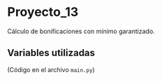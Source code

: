 # Proyecto_13

Cálculo de bonificaciones con mínimo garantizado.

## Variables utilizadas
(Código en el archivo `main.py`)